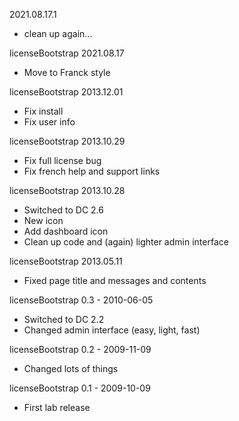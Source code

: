 2021.08.17.1
- clean up again...

licenseBootstrap 2021.08.17
 * Move to Franck style

licenseBootstrap 2013.12.01
 * Fix install
 * Fix user info

licenseBootstrap 2013.10.29
 * Fix full license bug
 * Fix french help and support links

licenseBootstrap 2013.10.28
 * Switched to DC 2.6
 * New icon
 * Add dashboard icon
 * Clean up code and (again) lighter admin interface

licenseBootstrap 2013.05.11
 * Fixed page title and messages and contents

licenseBootstrap 0.3 - 2010-06-05
 * Switched to DC 2.2
 * Changed admin interface (easy, light, fast)

licenseBootstrap 0.2 - 2009-11-09
 * Changed lots of things

licenseBootstrap 0.1 - 2009-10-09
 * First lab release